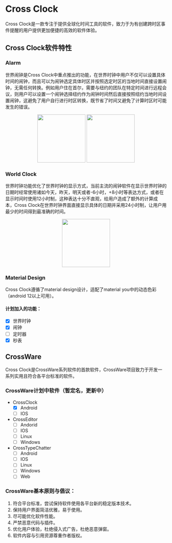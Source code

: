 # Cross Clock
Cross Clock是一款专注于提供全球化时间工具的软件，致力于为有创建跨时区事件提醒的用户提供更加便捷的高效的软件体验。
## Cross Clock软件特性
### Alarm
世界闹钟是Cross Clock中重点推出的功能，在世界时钟中用户不仅可以设置具体时间的闹钟，而且可以为闹钟选定具体时区并按照选定时区的当地时间直接设置闹钟，无需任何转换。例如用户住在首尔，需要与纽约的团队在特定时间进行远程会议，则用户可以设置一个闹钟选择纽约作为闹钟时间然后直接按照纽约当地时间设置闹钟，这避免了用户自行进行时区转换，既节省了时间又避免了计算时区时可能发生的错误。
<div align = center>
<img src="https://github.com/LOVELESSG/Cross_Clock/assets/76591518/c84cf11c-5f47-4fde-900b-ff632b5d1e15" width="150"/>
<img src="https://github.com/LOVELESSG/Cross_Clock/assets/76591518/2b4dd37d-452f-4db9-975d-4ca52c942c9c" width="150"/>
</div>

### World Clock
世界时钟功能优化了世界时钟的显示方式，当前主流的闹钟软件在显示世界时钟的日期时经常使用诸如今天，昨天，明天或者-6小时，+8小时等表达方式，或者在显示时间时使用12小时制，这种表达十分不直观，给用户造成了额外的计算成本，Cross Clock在世界时钟界面直接显示具体的日期并采用24小时制，让用户用最少的时间得到最准确的时间。
<div align=center>
<img src="https://github.com/LOVELESSG/Cross_Clock/assets/76591518/463007c4-b4c1-4303-93da-e748c960b900" width="150" />
</div>

### Material Design
Cross Clock遵循了material design设计，适配了material you中的动态色彩（android 12以上可用）。

#### 计划加入的功能：
- [x] 世界时钟
- [x] 闹钟
- [ ] 定时器
- [x] 秒表

## CrossWare
Cross Clock是CrossWare系列软件的首款软件，CrossWare项目致力于开发一系列实用且符合各平台标准的软件。
### CrossWare计划中软件（暂定名，更新中）
+ CrossClock
  - [x] Android
  - [ ] IOS
+ CrossEditor
  - [ ] Andorid
  - [ ] IOS
  - [ ] Linux
  - [ ] Windows
+ CrossTypeChatter
  - [ ] Android
  - [ ] IOS
  - [ ] Linux
  - [ ] Windows
  - [ ] Web
### CrossWare基本原则与倡议：
1. 符合平台标准，尝试保持软件使用各平台新的稳定版本技术。
2. 保持用户界面简洁优雅，易于使用。
3. 尽可能优化软件性能。
4. 严禁恶意代码与插件。
5. 优化用户体验，杜绝侵入式广告，杜绝恶意弹窗。
6. 软件内容与引用资源尊重作者版权。
